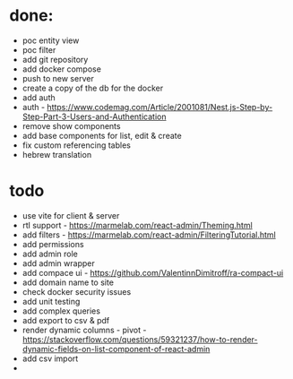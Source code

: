 # done:
* poc entity view
* poc filter
* add git repository
* add docker compose
* push to new server
* create a copy of the db for the docker
* add auth
* auth - https://www.codemag.com/Article/2001081/Nest.js-Step-by-Step-Part-3-Users-and-Authentication
* remove show components
* add base components for list, edit & create
* fix custom referencing tables
* hebrew translation

# todo
* use vite for client & server
* rtl support - https://marmelab.com/react-admin/Theming.html
* add filters - https://marmelab.com/react-admin/FilteringTutorial.html
* add permissions
* add admin role
* add admin wrapper
* add compace ui - https://github.com/ValentinnDimitroff/ra-compact-ui
* add domain name to site
* check docker security issues
* add unit testing
* add complex queries
* add export to csv & pdf
* render dynamic columns - pivot - https://stackoverflow.com/questions/59321237/how-to-render-dynamic-fields-on-list-component-of-react-admin
* add csv import
* 